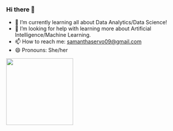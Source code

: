 ### Hi there 👋

<!--
**Vivien707/Vivien707** is a ✨ _special_ ✨ repository because its `README.md` (this file) appears on your GitHub profile. -->

<!-- Here are some ideas to get you started:

- 🔭 I’m currently working on ..
- 👯 I’m looking to collaborate on ... -->
<!-- - 💬 Ask me about ... -->
- 🌱 I’m currently learning all about Data Analytics/Data Science!
- 🤔 I’m looking for help with learning more about Artificial Intelligence/Machine Learning.
- 📫 How to reach me: samanthaservo09@gmail.com
- 😄 Pronouns: She/her
<!--- ⚡ Fun fact: ...-->


<img height="180em" src="https://github-readme-stats.vercel.app/api?username=samservo09&show_icons=true&hide_border=true&&count_private=true&include_all_commits=true"  />



